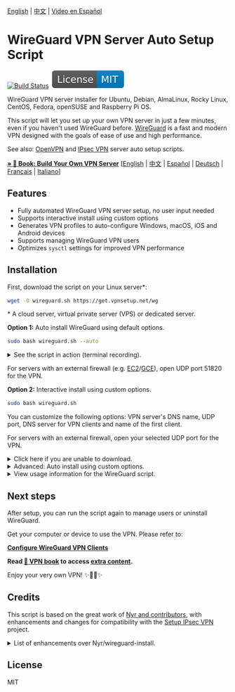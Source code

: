 [English](README.md) | [中文](README-zh.md) | [Video en Español](https://www.youtube.com/watch?v=99qtaJU2E2k)

# WireGuard VPN Server Auto Setup Script

[![Build Status](https://github.com/hwdsl2/wireguard-install/actions/workflows/main.yml/badge.svg)](https://github.com/hwdsl2/wireguard-install/actions/workflows/main.yml) &nbsp;[![License: MIT](docs/images/license.svg)](https://opensource.org/licenses/MIT)

WireGuard VPN server installer for Ubuntu, Debian, AlmaLinux, Rocky Linux, CentOS, Fedora, openSUSE and Raspberry Pi OS.

This script will let you set up your own VPN server in just a few minutes, even if you haven't used WireGuard before. [WireGuard](https://www.wireguard.com) is a fast and modern VPN designed with the goals of ease of use and high performance.

See also: [OpenVPN](https://github.com/hwdsl2/openvpn-install) and [IPsec VPN](https://github.com/hwdsl2/setup-ipsec-vpn) server auto setup scripts.

**[&raquo; :book: Book: Build Your Own VPN Server](https://books2read.com/vpnguide?store=amazon)** [[English](https://books2read.com/vpnguide?store=amazon) | [中文](https://books2read.com/vpnguidezh) | [Español](https://books2read.com/vpnguidees?store=amazon) | [Deutsch](https://books2read.com/vpnguidede?store=amazon) | [Français](https://books2read.com/vpnguidefr?store=amazon) | [Italiano](https://books2read.com/vpnguideit?store=amazon)]

## Features

- Fully automated WireGuard VPN server setup, no user input needed
- Supports interactive install using custom options
- Generates VPN profiles to auto-configure Windows, macOS, iOS and Android devices
- Supports managing WireGuard VPN users
- Optimizes `sysctl` settings for improved VPN performance

## Installation

First, download the script on your Linux server\*:

```bash
wget -O wireguard.sh https://get.vpnsetup.net/wg
```

\* A cloud server, virtual private server (VPS) or dedicated server.

**Option 1:** Auto install WireGuard using default options.

```bash
sudo bash wireguard.sh --auto
```

<details>
<summary>
See the script in action (terminal recording).
</summary>

**Note:** This recording is for demo purposes only.

<p align="center"><img src="docs/images/demo1.svg"></p>
</details>

For servers with an external firewall (e.g. [EC2](https://docs.aws.amazon.com/AWSEC2/latest/UserGuide/ec2-security-groups.html)/[GCE](https://cloud.google.com/firewall/docs/firewalls)), open UDP port 51820 for the VPN.

**Option 2:** Interactive install using custom options.

```bash
sudo bash wireguard.sh
```

You can customize the following options: VPN server's DNS name, UDP port, DNS server for VPN clients and name of the first client.

For servers with an external firewall, open your selected UDP port for the VPN.

<details>
<summary>
Click here if you are unable to download.
</summary>

You may also use `curl` to download:

```bash
curl -fL -o wireguard.sh https://get.vpnsetup.net/wg
```

Then follow the instructions above to install.

Alternative setup URLs:

```bash
https://github.com/hwdsl2/wireguard-install/raw/master/wireguard-install.sh
https://gitlab.com/hwdsl2/wireguard-install/-/raw/master/wireguard-install.sh
```

If you are unable to download, open [wireguard-install.sh](wireguard-install.sh), then click the `Raw` button on the right. Press `Ctrl/Cmd+A` to select all, `Ctrl/Cmd+C` to copy, then paste into your favorite editor.
</details>
<details>
<summary>
Advanced: Auto install using custom options.
</summary>

Advanced users can auto install WireGuard using custom options, by specifying command-line options when running the script. For more details, see the next section "view usage information for the WireGuard script".

Alternatively, you may provide a Bash "here document" as input to the setup script. This method can also be used to provide input to manage users after install.

First, install WireGuard interactively using custom options, and write down all your inputs to the script.

```bash
sudo bash wireguard.sh
```

If you need to remove WireGuard, run the script again and select the appropriate option.

Next, create the custom install command using your inputs. Example:

```bash
sudo bash wireguard.sh <<ANSWERS
n
51820
client
2
y
ANSWERS
```

**Note:** The install options may change in future versions of the script.
</details>
<details>
<summary>
View usage information for the WireGuard script.
</summary>

```
Usage: bash wireguard.sh [options]

Options:

  --addclient [client name]      add a new client
  --dns1 [DNS server IP]         primary DNS server for new client (optional, default: Google Public DNS)
  --dns2 [DNS server IP]         secondary DNS server for new client (optional)
  --listclients                  list the names of existing clients
  --removeclient [client name]   remove an existing client
  --showclientqr [client name]   show QR code for an existing client
  --uninstall                    remove WireGuard and delete all configuration
  -y, --yes                      assume "yes" as answer to prompts when removing a client or removing WireGuard
  -h, --help                     show this help message and exit

Install options (optional):

  --auto                         auto install WireGuard using default or custom options
  --serveraddr [DNS name or IP]  server address, must be a fully qualified domain name (FQDN) or an IPv4 address
  --port [number]                port for WireGuard (1-65535, default: 51820)
  --clientname [client name]     name for the first WireGuard client (default: client)
  --dns1 [DNS server IP]         primary DNS server for first client (default: Google Public DNS)
  --dns2 [DNS server IP]         secondary DNS server for first client

To customize options, you may also run this script without arguments.
```
</details>

## Next steps

After setup, you can run the script again to manage users or uninstall WireGuard.

Get your computer or device to use the VPN. Please refer to:

**[Configure WireGuard VPN Clients](docs/clients.md)**

**Read [:book: VPN book](https://ko-fi.com/post/Support-this-project-and-get-access-to-supporter-o-O5O7FVF8J) to access [extra content](https://ko-fi.com/post/Support-this-project-and-get-access-to-supporter-o-O5O7FVF8J).**

Enjoy your very own VPN! :sparkles::tada::rocket::sparkles:

## Credits

This script is based on the great work of [Nyr and contributors](https://github.com/Nyr/wireguard-install), with enhancements and changes for compatibility with the [Setup IPsec VPN](https://github.com/hwdsl2/setup-ipsec-vpn) project.

<details>
<summary>
List of enhancements over Nyr/wireguard-install.
</summary>

- Improved compatibility with Setup IPsec VPN
- Improved script reliability, user input and output
- Supports auto install using default or custom options
- Supports using a DNS name as server address
- Added support for openSUSE Linux
- Supports listing existing VPN clients
- Supports showing QR code for a client
- Supports custom DNS server(s) for VPN clients
- Supports command-line options for managing VPN clients
- Optimizes `sysctl` settings for improved VPN performance
- Improved creation of client config files when using `sudo`

...and more!
</details>

## License

MIT
